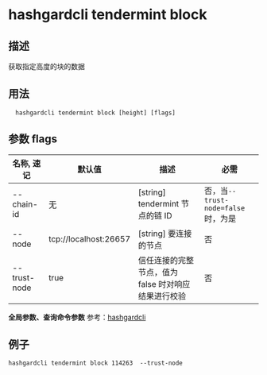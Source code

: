 # hashgardcli tendermint block

## 描述

获取指定高度的块的数据

## 用法

```
  hashgardcli tendermint block [height] [flags]
```

## 参数 flags

| 名称, 速记   | 默认值                | 描述                                                | 必需                               |
| ------------ | --------------------- | --------------------------------------------------- | ---------------------------------- |
| --chain-id   | 无                    | [string] tendermint 节点的链 ID                     | 否，当`--trust-node=false`时，为是 |
| --node       | tcp://localhost:26657 | [string] 要连接的节点                               | 否                                 |
| --trust-node | true                  | 信任连接的完整节点，值为 false 时对响应结果进行校验 | 否                                 |

**全局参数、查询命令参数** 参考：[hashgardcli](../README.md)

## 例子

```shell
hashgardcli tendermint block 114263  --trust-node
```
